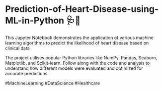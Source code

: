 # Prediction-of-Heart-Disease-using-ML-in-Python 🩺🔬
This Jupyter Notebook demonstrates the application of various machine learning algorithms to predict the likelihood of heart disease based on clinical data

The project utilises popular Python libraries like NumPy, Pandas, Seaborn, Matplotlib, and Scikit-learn. Follow along with the code and analysis to understand how different models were evaluated and optimized for accurate predictions.

#MachineLearning #DataScience #Healthcare
